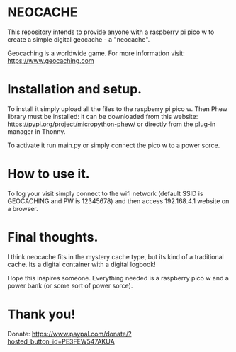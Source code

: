 # NEOCACHE
This repository intends to provide anyone with a raspberry pi pico w to create a simple digital geocache - a "neocache".

Geocaching is a worldwide game. For more information visit: https://www.geocaching.com

# Installation and setup.
To install it simply upload all the files to the raspberry pi pico w. Then Phew library must be installed: it can be downloaded from this website: https://pypi.org/project/micropython-phew/ or directly from the plug-in manager in Thonny.

To activate it run main.py or simply connect the pico w to a power sorce.

# How to use it.
To log your visit simply connect to the wifi network (default SSID is GEOCACHING and PW is 12345678) and then access 192.168.4.1 website on a browser.
 
# Final thoughts.
I think neocache fits in the mystery cache type, but its kind of a traditional cache. Its a digital container with a digital logbook!

Hope this inspires someone. Everything needed is a raspberry pico w and a power bank (or some sort of power sorce).

# Thank you!
Donate: https://www.paypal.com/donate/?hosted_button_id=PE3FEW547AKUA

